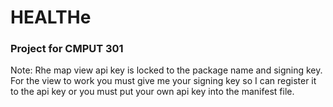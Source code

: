 # HEALTHe
### Project for CMPUT 301

Note: Rhe map view api key is locked to the package name and signing key. 
For the view to work you must give me your signing key so I can register it to the api key or you must put your own api key into the manifest file.
